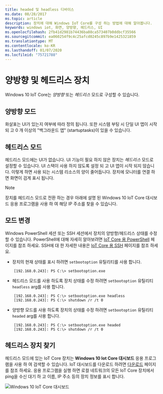 ```yaml
---
title: headed 및 headless 디바이스
ms.date: 08/28/2017
ms.topic: article
description: 장치에 대해 Windows IoT Core를 구성 하는 방법에 대해 알아봅니다.
keywords: windows iot, 화면, 양방향, 헤드리스, UI
ms.openlocfilehash: 2fb41d2981b74436ba88ca573407b0ddbcf35566
ms.sourcegitcommit: ea060254f9c4c25afcd0245c897b9e1425321859
ms.translationtype: MT
ms.contentlocale: ko-KR
ms.lasthandoff: 01/07/2020
ms.locfileid: "75721788"
---
```

# <a name="headed-and-headless-devices"></a>양방향 및 헤드리스 장치

Windows 10 IoT Core는 *양방향* 또는 *헤드리스* 모드로 구성할 수 있습니다. 

## <a name="headed-mode"></a>양방향 모드
화살표는 UI가 있는지 여부에 따라 정의 됩니다. 또한 시스템 부팅 시 단일 UI 앱이 시작 되 고 0 개 이상의 "백그라운드 앱" (startuptasks)이 있을 수 있습니다. 

## <a name="headless-mode"></a>헤드리스 모드
헤드리스 모드에는 UI가 없습니다.  UI 기능이 필요 하지 않은 장치는 *헤드리스* 모드로 설정할 수 있습니다. UI 스택이 사용 하지 않도록 설정 되 고 UI 앱이 시작 되지 않습니다. 이렇게 하면 사용 되는 시스템 리소스의 양이 줄어듭니다. 장치에 모니터를 연결 하면 화면이 검게 표시 됩니다.

> [!NOTE]
> 장치를 헤드리스 모드로 전환 하는 경우 아래에 설명 된 Windows 10 IoT Core 대시보드 응용 프로그램을 사용 하 여 해당 IP 주소를 찾을 수 있습니다.

## <a name="changing-the-mode"></a>모드 변경
Windows PowerShell 세션 또는 SSH 세션에서 장치의 양방향/헤드리스 상태를 수정할 수 있습니다. PowerShell에 대해 자세히 알아보려면 [IoT Core 용 PowerShell](../connect-your-device/PowerShell.md) 페이지를 참조 하세요. SSH에 대 한 자세한 내용은 [IoT Core 용 SSH](../connect-your-device/SSH.md) 페이지를 참조 하세요.

* 장치의 현재 상태를 표시 하려면 `setbootoption` 유틸리티를 사용 합니다.

~~~
    [192.168.0.243]: PS C:\> setbootoption.exe
~~~

* 헤드리스 모드를 사용 하도록 장치 상태를 수정 하려면 `setbootoption` 유틸리티 `headless` arg를 사용 합니다.

~~~
    [192.168.0.243]: PS C:\> setbootoption.exe headless
    [192.168.0.243]: PS C:\> shutdown /r /t 0
~~~

* 양방향 모드를 사용 하도록 장치의 상태를 수정 하려면 `setbootoption` 유틸리티 `headed` arg를 사용 합니다.

~~~
    [192.168.0.243]: PS C:\> setbootoption.exe headed
    [192.168.0.243]: PS C:\> shutdown /r /t 0
~~~

## <a name="finding-your-headless-device"></a>헤드리스 장치 찾기

헤드리스 모드에 있는 IoT Core 장치는 **Windows 10 Iot Core 대시보드** 응용 프로그램을 사용 하 여 검색할 수 있습니다.  IoT 대시보드를 다운로드 하려면 [다운로드](https://go.microsoft.com/fwlink/?LinkID=708576) 페이지를 참조 하세요.
응용 프로그램을 실행 하면 로컬 네트워크의 모든 IoT Core 장치에서 ping을 수신 대기 하 고 이름, IP 주소 등의 장치 정보를 표시 합니다.

![Windows 10 IoT Core 대시보드](../media/HeadlessMode/selectDevice.png)
